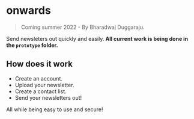 # onwards
 
> Coming summer 2022 - By Bharadwaj Duggaraju.

Send newsleters out quickly and easily. **All current work is being done in the ```prototype``` folder.**

## How does it work
* Create an account.
* Upload your newsletter.
* Create a contact list.
* Send your newsletters out!

All while being easy to use and secure!
